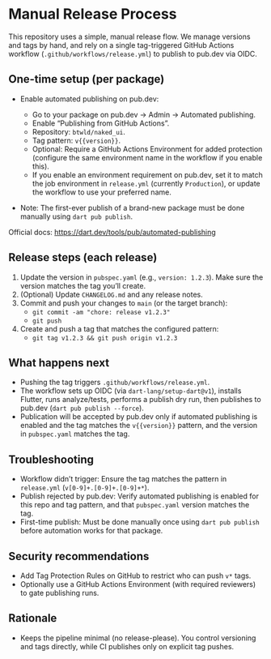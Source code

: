 # Manual Release Process

This repository uses a simple, manual release flow. We manage versions and tags by hand, and rely on a single tag-triggered GitHub Actions workflow (`.github/workflows/release.yml`) to publish to pub.dev via OIDC.

## One-time setup (per package)
- Enable automated publishing on pub.dev:
  - Go to your package on pub.dev → Admin → Automated publishing.
  - Enable “Publishing from GitHub Actions”.
  - Repository: `btwld/naked_ui`.
  - Tag pattern: `v{{version}}`.
  - Optional: Require a GitHub Actions Environment for added protection (configure the same environment name in the workflow if you enable this).
  - If you enable an environment requirement on pub.dev, set it to match the job environment in `release.yml` (currently `Production`), or update the workflow to use your preferred name.

- Note: The first-ever publish of a brand-new package must be done manually using `dart pub publish`.

Official docs: https://dart.dev/tools/pub/automated-publishing

## Release steps (each release)
1) Update the version in `pubspec.yaml` (e.g., `version: 1.2.3`). Make sure the version matches the tag you’ll create.
2) (Optional) Update `CHANGELOG.md` and any release notes.
3) Commit and push your changes to `main` (or the target branch):
   - `git commit -am "chore: release v1.2.3"`
   - `git push`
4) Create and push a tag that matches the configured pattern:
   - `git tag v1.2.3 && git push origin v1.2.3`

## What happens next
- Pushing the tag triggers `.github/workflows/release.yml`.
- The workflow sets up OIDC (via `dart-lang/setup-dart@v1`), installs Flutter, runs analyze/tests, performs a publish dry run, then publishes to pub.dev (`dart pub publish --force`).
- Publication will be accepted by pub.dev only if automated publishing is enabled and the tag matches the `v{{version}}` pattern, and the version in `pubspec.yaml` matches the tag.

## Troubleshooting
- Workflow didn’t trigger: Ensure the tag matches the pattern in `release.yml` (`v[0-9]+.[0-9]+.[0-9]+*`).
- Publish rejected by pub.dev: Verify automated publishing is enabled for this repo and tag pattern, and that `pubspec.yaml` version matches the tag.
- First-time publish: Must be done manually once using `dart pub publish` before automation works for that package.

## Security recommendations
- Add Tag Protection Rules on GitHub to restrict who can push `v*` tags.
- Optionally use a GitHub Actions Environment (with required reviewers) to gate publishing runs.

## Rationale
- Keeps the pipeline minimal (no release-please). You control versioning and tags directly, while CI publishes only on explicit tag pushes.

